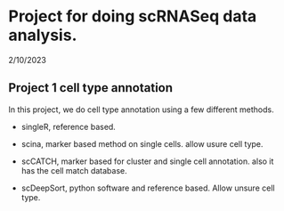# Project for doing scRNASeq data analysis.

2/10/2023

## Project 1 cell type annotation
In this project, we do cell type annotation using a few different methods.

- singleR, reference based.

- scina, marker based method on single cells. allow usure cell type.

- scCATCH, marker based for cluster and single cell annotation. also it has the cell match database.

- scDeepSort, python software and reference based. Allow unsure cell type.
